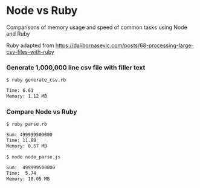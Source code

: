 # Node vs Ruby
Comparisons of memory usage and speed of common tasks using Node and Ruby

Ruby adapted from https://dalibornasevic.com/posts/68-processing-large-csv-files-with-ruby

### Generate 1,000,000 line csv file with filler text

```$ ruby generate_csv.rb```
```bash
Time: 6.61
Memory: 1.12 MB
```


### Compare Node vs Ruby

```$ ruby parse.rb```
```bash
Sum: 499999500000
Time: 11.88
Memory: 0.57 MB
```

```$ node node_parse.js```
```bash
Sum:  499999500000
Time:  5.74
Memory: 18.05 MB
```
